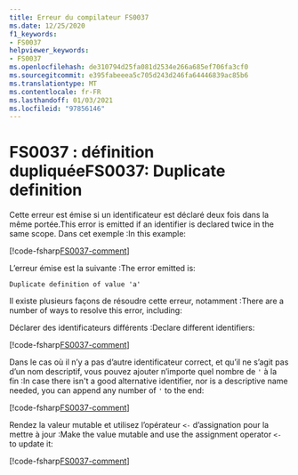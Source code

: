 ```yaml
---
title: Erreur du compilateur FS0037
ms.date: 12/25/2020
f1_keywords:
- FS0037
helpviewer_keywords:
- FS0037
ms.openlocfilehash: de310794d25fa081d2534e266a685ef706fa3cf0
ms.sourcegitcommit: e395fabeeea5c705d243d246fa64446839ac85b6
ms.translationtype: MT
ms.contentlocale: fr-FR
ms.lasthandoff: 01/03/2021
ms.locfileid: "97856146"
---
```

# <a name="fs0037-duplicate-definition"></a><span data-ttu-id="a1a4d-102">FS0037 : définition dupliquée</span><span class="sxs-lookup"><span data-stu-id="a1a4d-102">FS0037: Duplicate definition</span></span>

<span data-ttu-id="a1a4d-103">Cette erreur est émise si un identificateur est déclaré deux fois dans la même portée.</span><span class="sxs-lookup"><span data-stu-id="a1a4d-103">This error is emitted if an identifier is declared twice in the same scope.</span></span> <span data-ttu-id="a1a4d-104">Dans cet exemple :</span><span class="sxs-lookup"><span data-stu-id="a1a4d-104">In this example:</span></span>

[!code-fsharp[FS0037-comment](~/samples/snippets/fsharp/compiler-messages/fs0037.fsx#L2-L3)]

<span data-ttu-id="a1a4d-105">L’erreur émise est la suivante :</span><span class="sxs-lookup"><span data-stu-id="a1a4d-105">The error emitted is:</span></span>

```text
Duplicate definition of value 'a'
```

<span data-ttu-id="a1a4d-106">Il existe plusieurs façons de résoudre cette erreur, notamment :</span><span class="sxs-lookup"><span data-stu-id="a1a4d-106">There are a number of ways to resolve this error, including:</span></span>

<span data-ttu-id="a1a4d-107">Déclarer des identificateurs différents :</span><span class="sxs-lookup"><span data-stu-id="a1a4d-107">Declare different identifiers:</span></span>

[!code-fsharp[FS0037-comment](~/samples/snippets/fsharp/compiler-messages/fs0037.fsx#L6-L7)]

<span data-ttu-id="a1a4d-108">Dans le cas où il n’y a pas d’autre identificateur correct, et qu’il ne s’agit pas d’un nom descriptif, vous pouvez ajouter n’importe quel nombre de `'` à la fin :</span><span class="sxs-lookup"><span data-stu-id="a1a4d-108">In case there isn't a good alternative identifier, nor is a descriptive name needed, you can append any number of `'` to the end:</span></span>

[!code-fsharp[FS0037-comment](~/samples/snippets/fsharp/compiler-messages/fs0037.fsx#L10-L12)]

<span data-ttu-id="a1a4d-109">Rendez la valeur mutable et utilisez l’opérateur `<-` d’assignation pour la mettre à jour :</span><span class="sxs-lookup"><span data-stu-id="a1a4d-109">Make the value mutable and use the assignment operator `<-` to update it:</span></span>

[!code-fsharp[FS0037-comment](~/samples/snippets/fsharp/compiler-messages/fs0037.fsx#L15-L16)]

